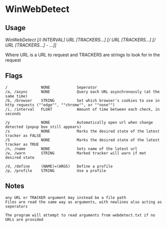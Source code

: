 # WinWebDetect

## Usage
*WinWebDetect [/i INTERVAL] URL [TRACKERS...] [/ URL [TRACKERS...] [/ URL [TRACKERS...] - ...]]*
    
Where URL is a URL to request and TRACKERS are strings to look for in the request

## Flags
    /               NONE            Seperator
    /a, /async      NONE            Query each URL asynchronously (at the same time)
    /b, /browser    STRING          Set which browser's cookies to use in http requests (""edge"", ""chrome"", or ""none"")
    /i, /interval   FLOAT           Amount of time between each check, in seconds
    
    /y              NONE            Automatically open url when change detected (popup box still appears)
    /s              NONE            Marks the desired state of the latest tracker as FALSE
    /S              NONE            Marks the desired state of the latest tracker as TRUE
    /n, /name       NONE            Sets name of the latest url
    /w, /warn       STRING          Marked tracker will warn if met desired state
    
    /d, /define     (NAME)=(ARGS)   Define a profile
    /p, /profile    STRING          Use a profile

## Notes
    any URL or TRACKER argument may instead be a file path
    Files are read the same way as arguments, with newlines also acting as seperators

    The program will attempt to read arguments from webdetect.txt if no URLs are provided
